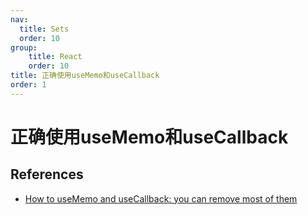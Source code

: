 ```yaml
---
nav:
  title: Sets
  order: 10
group:
	title: React
	order: 10
title: 正确使用useMemo和useCallback
order: 1
---
```


# 正确使用useMemo和useCallback

## References

- [How to useMemo and useCallback: you can remove most of them](https://www.developerway.com/posts/how-to-use-memo-use-callback?utm_campaign=This%20Week%20In%20React&utm_medium=email&utm_source=Revue%20newsletter)